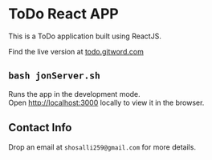 # ToDo React APP

This is a ToDo application built using ReactJS.

Find the live version at [todo.gitword.com](https://todo.gitword.com)

## `bash jonServer.sh`

Runs the app in the development mode.\
Open [http://localhost:3000](https://todo.gitword.com) locally to view it in the browser.

## Contact Info

Drop an email at `shosalli259@gmail.com` for more details.
